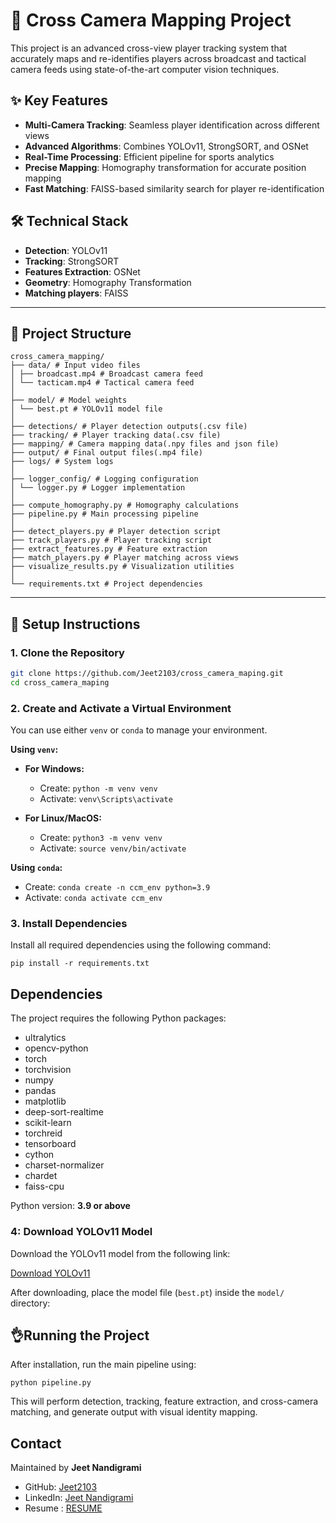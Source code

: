 # 🎥 Cross Camera Mapping Project

This project is an advanced cross-view player tracking system that accurately maps and re-identifies players across broadcast and tactical camera feeds using state-of-the-art computer vision techniques.

## ✨ Key Features
- **Multi-Camera Tracking**: Seamless player identification across different views
- **Advanced Algorithms**: Combines YOLOv11, StrongSORT, and OSNet
- **Real-Time Processing**: Efficient pipeline for sports analytics
- **Precise Mapping**: Homography transformation for accurate position mapping
- **Fast Matching**: FAISS-based similarity search for player re-identification

## 🛠️ Technical Stack
- **Detection**: YOLOv11
- **Tracking**: StrongSORT
- **Features Extraction**: OSNet
- **Geometry**: Homography Transformation
- **Matching players**: FAISS

---
## 📁 Project Structure
```
cross_camera_mapping/
├── data/ # Input video files
│ ├── broadcast.mp4 # Broadcast camera feed
│ └── tacticam.mp4 # Tactical camera feed
│
├── model/ # Model weights
│ └── best.pt # YOLOv11 model file
│
├── detections/ # Player detection outputs(.csv file)
├── tracking/ # Player tracking data(.csv file)
├── mapping/ # Camera mapping data(.npy files and json file)
├── output/ # Final output files(.mp4 file)
├── logs/ # System logs
│
├── logger_config/ # Logging configuration
│ └── logger.py # Logger implementation
│
├── compute_homography.py # Homography calculations
├── pipeline.py # Main processing pipeline
│
├── detect_players.py # Player detection script
├── track_players.py # Player tracking script
├── extract_features.py # Feature extraction
├── match_players.py # Player matching across views
├── visualize_results.py # Visualization utilities
│
└── requirements.txt # Project dependencies
```
---

## 🚀 Setup Instructions

### 1. Clone the Repository
```bash
git clone https://github.com/Jeet2103/cross_camera_maping.git
cd cross_camera_maping

```


### 2. Create and Activate a Virtual Environment

You can use either `venv` or `conda` to manage your environment.

**Using `venv`:**

- **For Windows:**
  - Create: `python -m venv venv`
  - Activate: `venv\Scripts\activate`

- **For Linux/MacOS:**
  - Create: `python3 -m venv venv`
  - Activate: `source venv/bin/activate`

**Using `conda`:**

- Create: `conda create -n ccm_env python=3.9`
- Activate: `conda activate ccm_env`

### 3. Install Dependencies

Install all required dependencies using the following command:


`pip install -r requirements.txt`

## Dependencies

The project requires the following Python packages:

- ultralytics  
- opencv-python  
- torch  
- torchvision  
- numpy  
- pandas  
- matplotlib  
- deep-sort-realtime  
- scikit-learn  
- torchreid  
- tensorboard  
- cython  
- charset-normalizer  
- chardet  
- faiss-cpu  

Python version: **3.9 or above**


### 4: Download YOLOv11 Model

Download the YOLOv11 model from the following link:

[Download YOLOv11](https://drive.google.com/file/d/1-5fOSHOSB9UXyP_enOoZNAMScrePVcMD/view)

After downloading, place the model file (`best.pt`) inside the `model/` directory:



## 👌Running the Project

After installation, run the main pipeline using:

`python pipeline.py`

This will perform detection, tracking, feature extraction, and cross-camera matching, and generate output with visual identity mapping.

## Contact

Maintained by **Jeet Nandigrami**  
- GitHub: [Jeet2103](https://github.com/Jeet2103)  
- LinkedIn: [Jeet Nandigrami](https://www.linkedin.com/in/jeet-nandigrami/)
- Resume : [RESUME](https://drive.google.com/file/d/1Zvm0yAK--t_K-lNBpLnDFA2Lz41ZBqvX/view?usp=sharing)